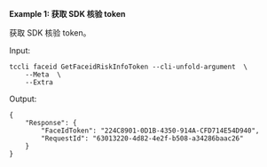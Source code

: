 **Example 1: 获取 SDK 核验 token**

获取 SDK 核验 token。

Input: 

```
tccli faceid GetFaceidRiskInfoToken --cli-unfold-argument  \
    --Meta  \
    --Extra 
```

Output: 
```
{
    "Response": {
        "FaceIdToken": "224C8901-0D1B-4350-914A-CFD714E54D940",
        "RequestId": "63013220-4d82-4e2f-b508-a34286baac26"
    }
}
```

